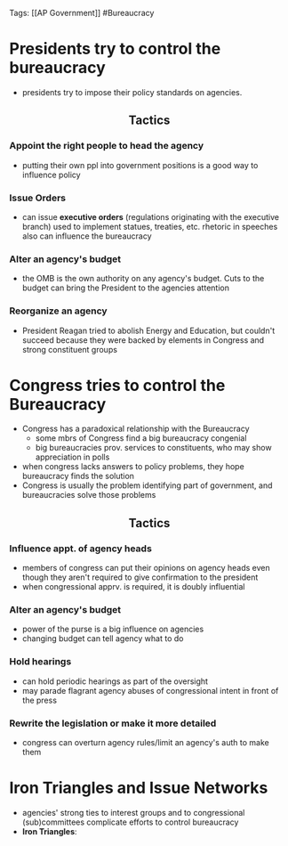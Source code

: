 Tags: [[AP Government]] #Bureaucracy 

# Presidents try to control the bureaucracy
- presidents try to impose their policy standards on agencies.

## <p style="text-align:center;">Tactics</p>
### Appoint the right people to head the agency
-  putting their own ppl into government positions is a good way to influence policy

###  Issue Orders 
- can issue **executive orders** (regulations originating with the executive branch) used to implement statues, treaties, etc. rhetoric in speeches also can influence the bureaucracy

### Alter an agency's budget
- the OMB is the own authority on any agency's budget. Cuts to the budget can bring the President to the agencies attention

### Reorganize an agency
- President Reagan tried to abolish Energy and Education, but couldn't succeed because they were backed by elements in Congress and strong constituent groups

# Congress tries to control the Bureaucracy
- Congress has a paradoxical relationship with the Bureaucracy
	- some mbrs of Congress find a big bureaucracy congenial
	- big bureaucracies prov. services to constituents, who may show appreciation in polls
- when congress lacks answers to policy problems, they hope bureaucracy finds the solution
- Congress is usually the problem identifying part of government, and bureaucracies solve those problems

## <p style="text-align:center;">Tactics</p>
### Influence appt. of agency heads
- members of congress can put their opinions on agency heads even though they aren't required to give confirmation to the president
- when congressional apprv. is required, it is doubly influential

### Alter an agency's budget
- power of the purse is a big influence on agencies
- changing budget can tell agency what to do

### Hold hearings
- can hold periodic hearings as part of the oversight
- may parade flagrant agency abuses of congressional intent in front of the press

### Rewrite the legislation or make it more detailed
- congress can overturn agency rules/limit an agency's auth to make them

# Iron Triangles and Issue Networks
- agencies' strong ties to interest groups and to congressional (sub)committees complicate efforts to control bureaucracy
- **Iron Triangles**:
